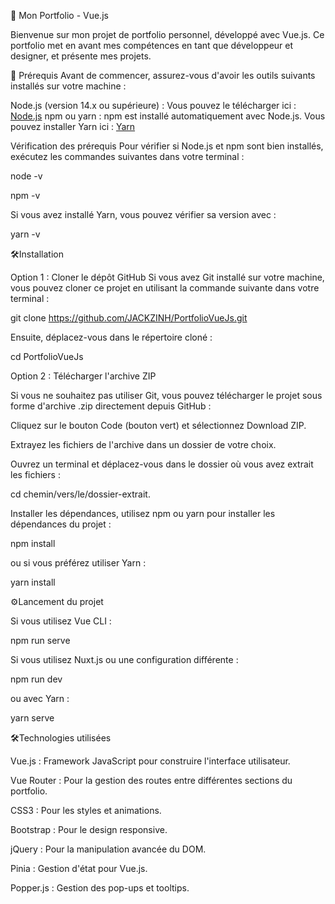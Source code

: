 🎨 Mon Portfolio - Vue.js

Bienvenue sur mon projet de portfolio personnel, développé avec Vue.js. Ce portfolio met en avant mes compétences en tant que développeur et designer, et présente mes projets.

🚀 Prérequis
Avant de commencer, assurez-vous d'avoir les outils suivants installés sur votre machine :

Node.js (version 14.x ou supérieure) : Vous pouvez le télécharger ici : [Node.js](https://nodejs.org/fr)
npm ou yarn : npm est installé automatiquement avec Node.js. Vous pouvez installer Yarn ici : [Yarn](https://classic.yarnpkg.com/lang/en/docs/install/#windows-stable)

Vérification des prérequis
Pour vérifier si Node.js et npm sont bien installés, exécutez les commandes suivantes dans votre terminal :

node -v

npm -v

Si vous avez installé Yarn, vous pouvez vérifier sa version avec :

yarn -v

🛠️Installation

Option 1 : Cloner le dépôt GitHub
Si vous avez Git installé sur votre machine, vous pouvez cloner ce projet en utilisant la commande suivante dans votre terminal :

git clone https://github.com/JACKZINH/PortfolioVueJs.git

Ensuite, déplacez-vous dans le répertoire cloné :

cd PortfolioVueJs

Option 2 : Télécharger l'archive ZIP

Si vous ne souhaitez pas utiliser Git, vous pouvez télécharger le projet sous forme d'archive .zip directement depuis GitHub :

Cliquez sur le bouton Code (bouton vert) et sélectionnez Download ZIP.

Extrayez les fichiers de l'archive dans un dossier de votre choix.

Ouvrez un terminal et déplacez-vous dans le dossier où vous avez extrait les fichiers :

cd chemin/vers/le/dossier-extrait.

Installer les dépendances,
utilisez npm ou yarn pour installer les dépendances du projet :

npm install

ou si vous préférez utiliser Yarn :

yarn install

⚙️Lancement du projet

Si vous utilisez Vue CLI :

npm run serve

Si vous utilisez Nuxt.js ou une configuration différente :

npm run dev

ou avec Yarn :

yarn serve

🛠️Technologies utilisées

Vue.js : Framework JavaScript pour construire l'interface utilisateur.

Vue Router : Pour la gestion des routes entre différentes sections du portfolio.

CSS3 : Pour les styles et animations.

Bootstrap : Pour le design responsive.

jQuery : Pour la manipulation avancée du DOM.

Pinia : Gestion d'état pour Vue.js.

Popper.js : Gestion des pop-ups et tooltips.
